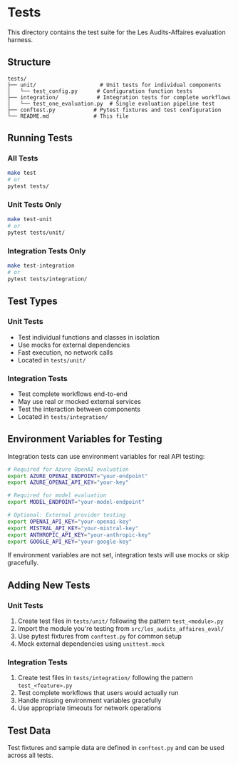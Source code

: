 # Tests

This directory contains the test suite for the Les Audits-Affaires evaluation harness.

## Structure

```
tests/
├── unit/                    # Unit tests for individual components
│   └── test_config.py      # Configuration function tests
├── integration/            # Integration tests for complete workflows
│   └── test_one_evaluation.py  # Single evaluation pipeline test
├── conftest.py            # Pytest fixtures and test configuration
└── README.md              # This file
```

## Running Tests

### All Tests
```bash
make test
# or
pytest tests/
```

### Unit Tests Only
```bash
make test-unit
# or
pytest tests/unit/
```

### Integration Tests Only
```bash
make test-integration
# or
pytest tests/integration/
```

## Test Types

### Unit Tests
- Test individual functions and classes in isolation
- Use mocks for external dependencies
- Fast execution, no network calls
- Located in `tests/unit/`

### Integration Tests
- Test complete workflows end-to-end
- May use real or mocked external services
- Test the interaction between components
- Located in `tests/integration/`

## Environment Variables for Testing

Integration tests can use environment variables for real API testing:

```bash
# Required for Azure OpenAI evaluation
export AZURE_OPENAI_ENDPOINT="your-endpoint"
export AZURE_OPENAI_API_KEY="your-key"

# Required for model evaluation
export MODEL_ENDPOINT="your-model-endpoint"

# Optional: External provider testing
export OPENAI_API_KEY="your-openai-key"
export MISTRAL_API_KEY="your-mistral-key"
export ANTHROPIC_API_KEY="your-anthropic-key"
export GOOGLE_API_KEY="your-google-key"
```

If environment variables are not set, integration tests will use mocks or skip gracefully.

## Adding New Tests

### Unit Tests
1. Create test files in `tests/unit/` following the pattern `test_<module>.py`
2. Import the module you're testing from `src/les_audits_affaires_eval/`
3. Use pytest fixtures from `conftest.py` for common setup
4. Mock external dependencies using `unittest.mock`

### Integration Tests
1. Create test files in `tests/integration/` following the pattern `test_<feature>.py`
2. Test complete workflows that users would actually run
3. Handle missing environment variables gracefully
4. Use appropriate timeouts for network operations

## Test Data

Test fixtures and sample data are defined in `conftest.py` and can be used across all tests. 